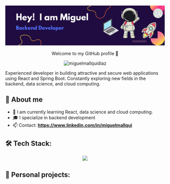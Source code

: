 <a href="#">![Logo](https://github.com/miguelmallquidiaz/miguelmallquidiaz/blob/main/banner.gif)
</a>
<p align="center">Welcome to my GitHub profile 👋</p>

<p align="center">
  <a><img src="https://komarev.com/ghpvc/?username=miguelmallquidiaz&label=Profile%20views&color=0e75b6&style=flat" alt="miguelmallquidiaz"></a>
</p>

Experienced developer in building attractive and secure web applications using React and Spring Boot. Constantly exploring new fields in the backend, data science, and cloud computing.

## 📖 About me
* 🌱 I am currently learning React, data science and cloud computing.
* 🎓 I specialize in backend development
* 📫 Contact: **https://www.linkedin.com/in/miguelmallqui**

## 🛠️ Tech Stack:
<!--tech stack icons-->
<p align="center">
  <a href="https://skillicons.dev" >
    <img src="https://skillicons.dev/icons?i=git,html,js,bootstrap,mysql,postman,react,spring" />
  </a >
</p>

## 🔗 Personal projects:

